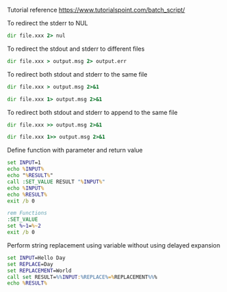 Tutorial reference https://www.tutorialspoint.com/batch_script/

To redirect the stderr to NUL
```bat
dir file.xxx 2> nul
```

To redirect the stdout and stderr to different files
```bat
dir file.xxx > output.msg 2> output.err
```

To redirect both stdout and stderr to the same file
```bat
dir file.xxx > output.msg 2>&1

dir file.xxx 1> output.msg 2>&1
```

To redirect both stdout and stderr to append to the same file
```bat
dir file.xxx >> output.msg 2>&1

dir file.xxx 1>> output.msg 2>&1
```

Define function with parameter and return value
```bat
set INPUT=1
echo %INPUT%
echo "%RESULT%"
call :SET_VALUE RESULT "%INPUT%"
echo %INPUT%
echo %RESULT%
exit /b 0

rem Functions
:SET_VALUE
set %~1=%~2
exit /b 0
```

Perform string replacement using variable without using delayed expansion
```bat
set INPUT=Hello Day
set REPLACE=Day
set REPLACEMENT=World
call set RESULT=%%INPUT:%REPLACE%=%REPLACEMENT%%%
echo %RESULT%
```
